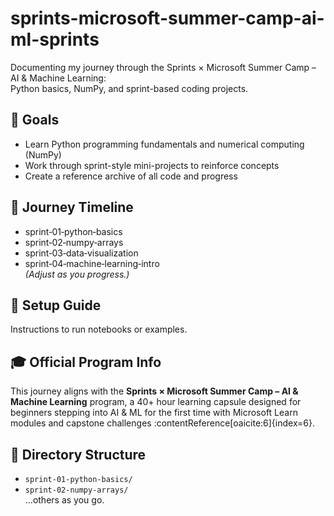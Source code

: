 # sprints-microsoft-summer-camp-ai-ml-sprints

Documenting my journey through the Sprints × Microsoft Summer Camp – AI & Machine Learning:  
Python basics, NumPy, and sprint-based coding projects.

## 🎯 Goals
- Learn Python programming fundamentals and numerical computing (NumPy)  
- Work through sprint-style mini-projects to reinforce concepts  
- Create a reference archive of all code and progress

## 📅 Journey Timeline
- sprint‑01‑python‑basics  
- sprint‑02‑numpy‑arrays  
- sprint‑03‑data‑visualization  
- sprint‑04‑machine‑learning‑intro  
  *(Adjust as you progress.)*

## 🧰 Setup Guide
Instructions to run notebooks or examples.

## 🎓 Official Program Info
This journey aligns with the **Sprints × Microsoft Summer Camp – AI & Machine Learning** program, a 40+ hour learning capsule designed for beginners stepping into AI & ML for the first time with Microsoft Learn modules and capstone challenges :contentReference[oaicite:6]{index=6}.

## 📂 Directory Structure
- `sprint-01-python-basics/`  
- `sprint-02-numpy-arrays/`  
...others as you go.
